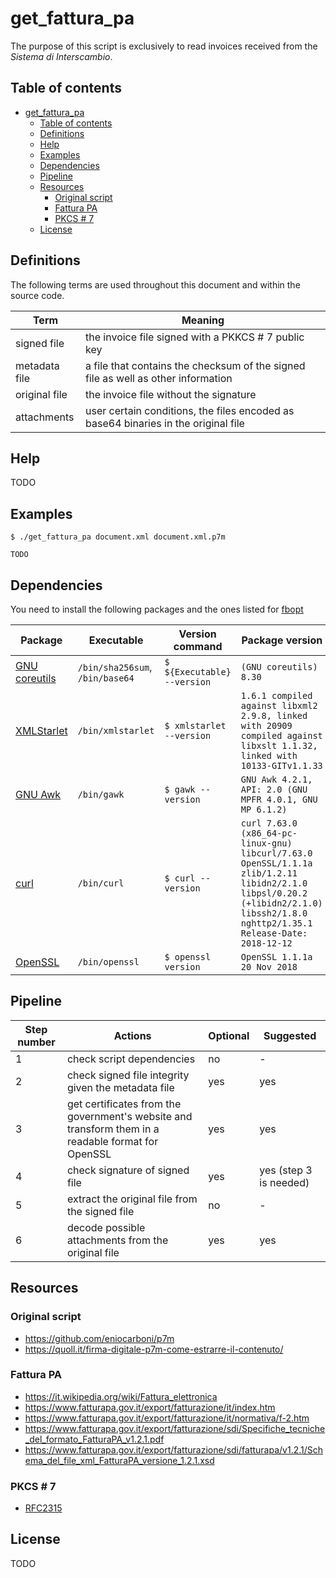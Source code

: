 # get_fattura_pa

The purpose of this script is exclusively to read invoices received from the
*Sistema di Interscambio*.

## Table of contents

[](TOC)

- [get_fattura_pa](#get_fattura_pa)
    - [Table of contents](#table-of-contents)
    - [Definitions](#definitions)
    - [Help](#help)
    - [Examples](#examples)
    - [Dependencies](#dependencies)
    - [Pipeline](#pipeline)
    - [Resources](#resources)
        - [Original script](#original-script)
        - [Fattura PA](#fattura-pa)
        - [PKCS # 7](#pkcs--7)
    - [License](#license)

[](TOC)

## Definitions

The following terms are used throughout this document and within the source 
code.

| Term | Meaning |
|------|---------|
| signed file | the invoice file signed with a PKKCS # 7 public key |
| metadata file | a file that contains the checksum of the signed file as well as other information |
| original file | the invoice file without the signature |
| attachments | user certain conditions, the files encoded as base64 binaries in the original file |

## Help

TODO

## Examples

    $ ./get_fattura_pa document.xml document.xml.p7m

    TODO

## Dependencies

You need to install the following packages and the ones listed for 
[fbopt](https://github.com/frnmst/fbopt#dependencies)

| Package | Executable | Version command | Package version |
|---------|------------|-----------------|-----------------|
| [GNU coreutils](https://www.gnu.org/software/coreutils/) | `/bin/sha256sum`, `/bin/base64` | `$ ${Executable} --version` | `(GNU coreutils) 8.30` |
| [XMLStarlet](http://xmlstar.sourceforge.net/) | `/bin/xmlstarlet` |  `$ xmlstarlet --version` | `1.6.1 compiled against libxml2 2.9.8, linked with 20909 compiled against libxslt 1.1.32, linked with 10133-GITv1.1.33` |
| [GNU Awk](http://www.gnu.org/software/gawk/) | `/bin/gawk` | `$ gawk --version` |`GNU Awk 4.2.1, API: 2.0 (GNU MPFR 4.0.1, GNU MP 6.1.2)` |
| [curl](https://curl.haxx.se) | `/bin/curl` | `$ curl --version` | `curl 7.63.0 (x86_64-pc-linux-gnu) libcurl/7.63.0 OpenSSL/1.1.1a zlib/1.2.11 libidn2/2.1.0 libpsl/0.20.2 (+libidn2/2.1.0) libssh2/1.8.0 nghttp2/1.35.1 Release-Date: 2018-12-12` |
| [OpenSSL](https://www.openssl.org) | `/bin/openssl` | `$ openssl version` | `OpenSSL 1.1.1a  20 Nov 2018` |

## Pipeline

| Step number | Actions | Optional | Suggested |
|-------------|---------|----------|-----------|
| 1 | check script dependencies | no | - |
| 2 | check signed file integrity given the metadata file | yes | yes |
| 3 | get certificates from the government's website and transform them in a readable format for OpenSSL | yes | yes |
| 4 | check signature of signed file | yes | yes (step 3 is needed) |
| 5 | extract the original file from the signed file | no | - |
| 6 | decode possible attachments from the original file | yes | yes |

## Resources

### Original script

- https://github.com/eniocarboni/p7m
- https://quoll.it/firma-digitale-p7m-come-estrarre-il-contenuto/

### Fattura PA

- https://it.wikipedia.org/wiki/Fattura_elettronica
- https://www.fatturapa.gov.it/export/fatturazione/it/index.htm
- https://www.fatturapa.gov.it/export/fatturazione/it/normativa/f-2.htm
- https://www.fatturapa.gov.it/export/fatturazione/sdi/Specifiche_tecniche_del_formato_FatturaPA_v1.2.1.pdf
- https://www.fatturapa.gov.it/export/fatturazione/sdi/fatturapa/v1.2.1/Schema_del_file_xml_FatturaPA_versione_1.2.1.xsd

### PKCS # 7

- [RFC2315](https://tools.ietf.org/html/rfc2315)

## License

TODO
